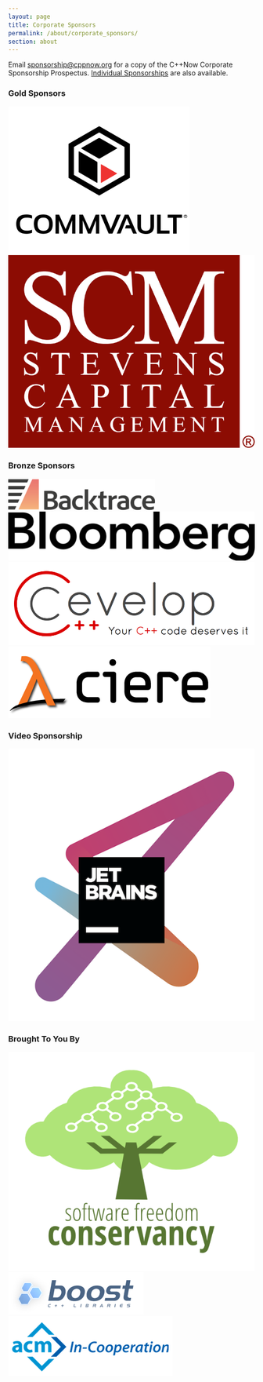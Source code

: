 ```yaml
---
layout: page
title: Corporate Sponsors
permalink: /about/corporate_sponsors/
section: about
---
```


Email [sponsorship@cppnow.org](mailto:sponsorship@cppnow.org) for a copy of the C++Now Corporate Sponsorship Prospectus. [Individual Sponsorships](/about/individualsponsors/) are also available.



### Gold Sponsors

<a href="http://www.commvault.com/" class="sLink" target="_blank" rel="noopener noreferrer">
    <img src="/assets/img/sponsors/commvault.png" class="sImage" alt="Commvault">
</a>

<a href="http://scm-lp.com/" class="sLink" target="_blank" rel="noopener noreferrer">
    <img src="/assets/img/sponsors/scm.jpg" class="sImage" alt="Stevens Capital Management">
</a>



### Bronze Sponsors

<a href="https://backtrace.io/" class="sLink" target="_blank" rel="noopener noreferrer">
    <img src="/assets/img/sponsors/backtrace.png" class="sImage" alt="Backtrace">
</a>

<a href="https://www.techatbloomberg.com/" class="sLink" target="_blank" rel="noopener noreferrer">
    <img src="/assets/img/sponsors/bloomberg.png" class="sImage" alt="Bloomberg LLC">
</a>

<a href="https://www.cevelop.com/" class="sLink" target="_blank" rel="noopener noreferrer">
    <img src="/assets/img/sponsors/cevelop.png" class="sImage" alt="Cevelop">
</a>

<a href="http://ciere.com" class="sLink" target="_blank" rel="noopener noreferrer">
    <img src="/assets/img/sponsors/ciere.png" class="sImage" alt="Ciere Consulting">
</a>



### Video Sponsorship

<a href="http://www.jetbrains.com/" class="sLink" target="_blank" rel="noopener noreferrer">
    <img src="/assets/img/sponsors/jetbrains.png" class="sImage" alt="JetBrains">
</a>



### Brought To You By

<a href="http://sfconservancy.org" class="sLink" target="_blank" rel="noopener noreferrer">
    <img src="/assets/img/sponsors/softwarefreedomconservancy.png" class="sImage" alt="Software Conservancy">
</a>

<a href="http://www.boost.org" class="sLink" target="_blank" rel="noopener noreferrer">
    <img src="/assets/img/sponsors/boost.png" class="sImage" alt="Boost">
</a>

<a href="http://www.acm.org" class="sLink" target="_blank" rel="noopener noreferrer">
    <img src="/assets/img/sponsors/acm.png" class="sImage" alt="ACM">
</a>

